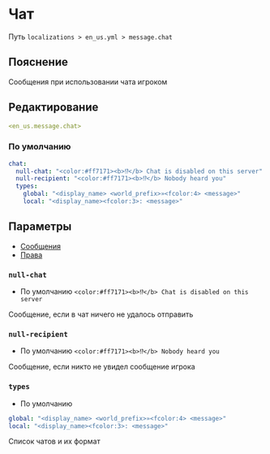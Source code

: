 # Чат
Путь `localizations > en_us.yml > message.chat`

## Пояснение
Сообщения при использовании чата игроком

## Редактирование
```yaml
<en_us.message.chat>
```

### По умолчанию
```yaml
chat:
  null-chat: "<color:#ff7171><b>⁉</b> Chat is disabled on this server"
  null-recipient: "<color:#ff7171><b>⁉</b> Nobody heard you"
  types:
    global: "<display_name> <world_prefix>»<fcolor:4> <message>"
    local: "<display_name><fcolor:3>: <message>"
```

## Параметры

- [Сообщения](/ru/message/chat/)
- [Права](/ru/permission/message/chat/)

### `null-chat`
- По умолчанию `<color:#ff7171><b>⁉</b> Chat is disabled on this server`

Сообщение, если в чат ничего не удалось отправить

### `null-recipient`
- По умолчанию `<color:#ff7171><b>⁉</b> Nobody heard you`

Сообщение, если никто не увидел сообщение игрока

### `types`
- По умолчанию
```yaml
global: "<display_name> <world_prefix>»<fcolor:4> <message>"
local: "<display_name><fcolor:3>: <message>"
```

Список чатов и их формат